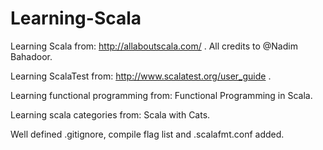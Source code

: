 # Learning-Scala

Learning Scala from: http://allaboutscala.com/ . All credits to @Nadim Bahadoor.

Learning ScalaTest from: http://www.scalatest.org/user_guide .

Learning functional programming from: Functional Programming in Scala.

Learning scala categories from: Scala with Cats.

Well defined .gitignore, compile flag list and .scalafmt.conf added.
